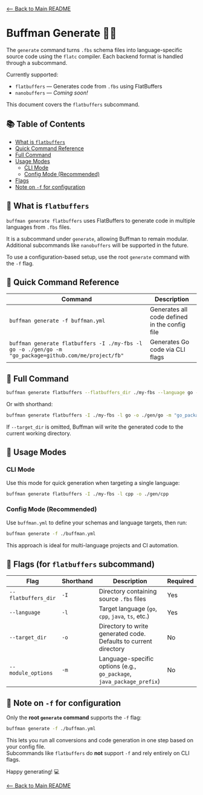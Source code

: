 [<-- Back to Main README](../README.md)

# Buffman Generate 🚀🔥

The `generate` command turns `.fbs` schema files into language-specific source code using the `flatc` compiler. Each backend format is handled through a subcommand.

Currently supported:

- `flatbuffers` — Generates code from `.fbs` using FlatBuffers
- `nanobuffers` — *Coming soon!*

This document covers the `flatbuffers` subcommand.

## 📚 Table of Contents

- [What is `flatbuffers`](#what-is-flatbuffers)
- [Quick Command Reference](#quick-command-reference)
- [Full Command](#full-command)
- [Usage Modes](#usage-modes)
  - [CLI Mode](#cli-mode)
  - [Config Mode (Recommended)](#config-mode-recommended)
- [Flags](#flags)
- [Note on `-f` for configuration](#note-on--f-for-configuration)

## 🧾 What is `flatbuffers`

`buffman generate flatbuffers` uses FlatBuffers to generate code in multiple languages from `.fbs` files.

It is a subcommand under `generate`, allowing Buffman to remain modular. Additional subcommands like `nanobuffers` will be supported in the future.

To use a configuration-based setup, use the root `generate` command with the `-f` flag.

## 🔧 Quick Command Reference

| Command                                                                                                                      | Description                                     |
|------------------------------------------------------------------------------------------------------------------------------|-------------------------------------------------|
| `buffman generate -f buffman.yml`                                                                                            | Generates all code defined in the config file   |
| `buffman generate flatbuffers -I ./my-fbs -l go -o ./gen/go -m "go_package=github.com/me/project/fb"`                       | Generates Go code via CLI flags                 |

## 🧠 Full Command

```bash
buffman generate flatbuffers --flatbuffers_dir ./my-fbs --language go --target_dir ./gen/go --module_options "go_package=github.com/me/project/fb"
```

Or with shorthand:

```bash
buffman generate flatbuffers -I ./my-fbs -l go -o ./gen/go -m "go_package=github.com/me/project/fb"
```

If `--target_dir` is omitted, Buffman will write the generated code to the current working directory.

## 🚀 Usage Modes

### CLI Mode

Use this mode for quick generation when targeting a single language:

```bash
buffman generate flatbuffers -I ./my-fbs -l cpp -o ./gen/cpp
```

### Config Mode (Recommended)

Use `buffman.yml` to define your schemas and language targets, then run:

```bash
buffman generate -f ./buffman.yml
```

This approach is ideal for multi-language projects and CI automation.

## 🚩 Flags (for `flatbuffers` subcommand)

| Flag                | Shorthand | Description                                                             | Required |
|---------------------|-----------|-------------------------------------------------------------------------|----------|
| `--flatbuffers_dir` | `-I`      | Directory containing source `.fbs` files                                | Yes      |
| `--language`        | `-l`      | Target language (`go`, `cpp`, `java`, `ts`, etc.)                       | Yes      |
| `--target_dir`      | `-o`      | Directory to write generated code. Defaults to current directory        | No       |
| `--module_options`  | `-m`      | Language-specific options (e.g., `go_package`, `java_package_prefix`)   | No       |

## 🧾 Note on `-f` for configuration

Only the **root `generate` command** supports the `-f` flag:

```bash
buffman generate -f ./buffman.yml
```

This lets you run all conversions and code generation in one step based on your config file.  
Subcommands like `flatbuffers` do **not** support `-f` and rely entirely on CLI flags.

Happy generating! 💻

[<-- Back to Main README](../README.md)

